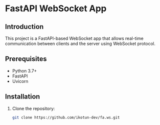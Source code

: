 # FastAPI WebSocket App

## Introduction
This project is a FastAPI-based WebSocket app that allows real-time communication between clients and the server using WebSocket protocol.

## Prerequisites
- Python 3.7+
- FastAPI
- Uvicorn

## Installation
1. Clone the repository:
   ```bash
   git clone https://github.com/ikotun-dev/fa.ws.git